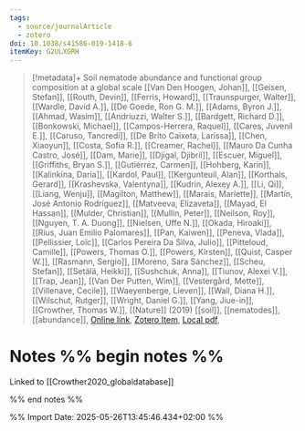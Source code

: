 ```yaml
---
tags:
  - source/journalArticle
  - zotero
doi: 10.1038/s41586-019-1418-6
itemKey: G2ULXGRH
---
```

>[!metadata]+
> Soil nematode abundance and functional group composition at a global scale
> [[Van Den Hoogen, Johan]], [[Geisen, Stefan]], [[Routh, Devin]], [[Ferris, Howard]], [[Traunspurger, Walter]], [[Wardle, David A.]], [[De Goede, Ron G. M.]], [[Adams, Byron J.]], [[Ahmad, Wasim]], [[Andriuzzi, Walter S.]], [[Bardgett, Richard D.]], [[Bonkowski, Michael]], [[Campos-Herrera, Raquel]], [[Cares, Juvenil E.]], [[Caruso, Tancredi]], [[De Brito Caixeta, Larissa]], [[Chen, Xiaoyun]], [[Costa, Sofia R.]], [[Creamer, Rachel]], [[Mauro Da Cunha Castro, José]], [[Dam, Marie]], [[Djigal, Djibril]], [[Escuer, Miguel]], [[Griffiths, Bryan S.]], [[Gutiérrez, Carmen]], [[Hohberg, Karin]], [[Kalinkina, Daria]], [[Kardol, Paul]], [[Kergunteuil, Alan]], [[Korthals, Gerard]], [[Krashevska, Valentyna]], [[Kudrin, Alexey A.]], [[Li, Qi]], [[Liang, Wenju]], [[Magilton, Matthew]], [[Marais, Mariette]], [[Martín, José Antonio Rodríguez]], [[Matveeva, Elizaveta]], [[Mayad, El Hassan]], [[Mulder, Christian]], [[Mullin, Peter]], [[Neilson, Roy]], [[Nguyen, T. A. Duong]], [[Nielsen, Uffe N.]], [[Okada, Hiroaki]], [[Rius, Juan Emilio Palomares]], [[Pan, Kaiwen]], [[Peneva, Vlada]], [[Pellissier, Loïc]], [[Carlos Pereira Da Silva, Julio]], [[Pitteloud, Camille]], [[Powers, Thomas O.]], [[Powers, Kirsten]], [[Quist, Casper W.]], [[Rasmann, Sergio]], [[Moreno, Sara Sánchez]], [[Scheu, Stefan]], [[Setälä, Heikki]], [[Sushchuk, Anna]], [[Tiunov, Alexei V.]], [[Trap, Jean]], [[Van Der Putten, Wim]], [[Vestergård, Mette]], [[Villenave, Cecile]], [[Waeyenberge, Lieven]], [[Wall, Diana H.]], [[Wilschut, Rutger]], [[Wright, Daniel G.]], [[Yang, Jiue-in]], [[Crowther, Thomas W.]], 
> [[Nature]] (2019)
> [[soil]], [[nematodes]], [[abundance]], 
> [Online link](https://www.nature.com/articles/s41586-019-1418-6), [Zotero Item](zotero://select/library/items/G2ULXGRH), [Local pdf](file://C:/Users/aburg/Documents/references/zotero/storage/M6EUL7VX/VanDenHoogen2019_Soilnematode.pdf), 

# Notes %% begin notes %%
Linked to [[Crowther2020_globaldatabase]]

%% end notes %%




%% Import Date: 2025-05-26T13:45:46.434+02:00 %%
